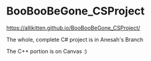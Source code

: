 # BooBooBeGone_CSProject
 
https://allikitten.github.io/BooBooBeGone_CSProject/

The whole, complete C# project is in Anesah's Branch

The C++ portion is on Canvas :)
